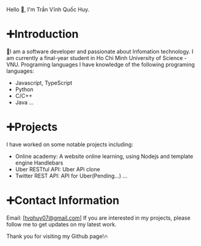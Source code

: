 Hello 👋, I'm Trần Vĩnh Quốc Huy.
# ➕Introduction
📜I am a software developer and passionate about Infomation technology. I am currently a final-year student in Ho Chi Minh University of Science - VNU. 
Programing languages
I have knowledge of the following programing languages:
* Javascript, TypeScript
* Python
* C/C++
* Java
...
# ➕Projects
I have worked on some notable projects including:

* Online academy: A website online learning, using Nodejs and template engine Handlebars
* Uber RESTful API: Uber APi clone
* Twitter REST API: API for Uber(Pending...)
...
# ➕Contact Information
Email: [tvqhuy07@gmail.com]
If you are interested in my projects, please follow me to get updates on my latest work.

Thank you for visiting my Github page!🔥
